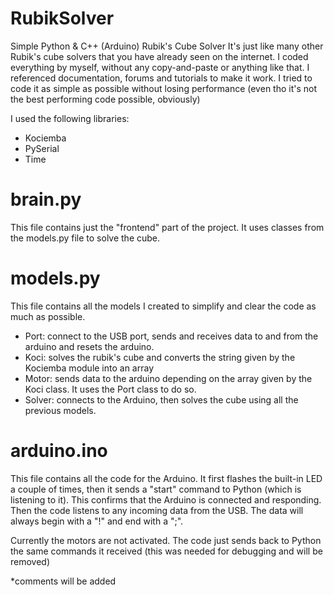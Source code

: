 # RubikSolver

Simple Python & C++ (Arduino) Rubik's Cube Solver
It's just like many other Rubik's cube solvers that you have already seen on the internet.
I coded everything by myself, without any copy-and-paste or anything like that.
I referenced documentation, forums and tutorials to make it work.
I tried to code it as simple as possible without losing performance (even tho it's not the best performing code possible, obviously)

I used the following libraries:
- Kociemba
- PySerial
- Time

# brain.py
This file contains just the "frontend" part of the project. It uses classes from the models.py file to solve the cube.

# models.py
This file contains all the models I created to simplify and clear the code as much as possible.

- Port: connect to the USB port, sends and receives data to and from the arduino and resets the arduino.
- Koci: solves the rubik's cube and converts the string given by the Kociemba module into an array
- Motor: sends data to the arduino depending on the array given by the Koci class. It uses the Port class to do so.
- Solver: connects to the Arduino, then solves the cube using all the previous models.

# arduino.ino
This file contains all the code for the Arduino.
It first flashes the built-in LED a couple of times, then it sends a "start" command to Python (which is listening to it). This confirms that the Arduino is connected and responding.
Then the code listens to any incoming data from the USB.
The data will always begin with a "!" and end with a ";".

Currently the motors are not activated. The code just sends back to Python the same commands it received (this was needed for debugging and will be removed)

*comments will be added

